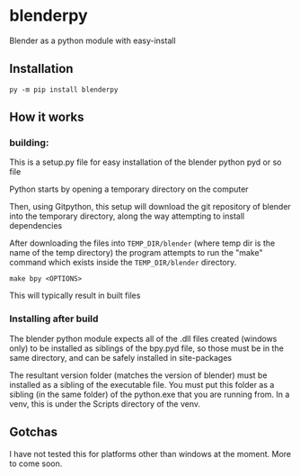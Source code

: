 # blenderpy
Blender as a python module with easy-install

## Installation

```py -m pip install blenderpy```

## How it works


### building: 

This is a setup.py file for easy installation of the blender python pyd or so file

Python starts by opening a temporary directory on the computer

Then, using Gitpython, this setup will download the git repository of blender into the temporary directory, along the way attempting to install dependencies

After downloading the files into ```TEMP_DIR/blender``` (where temp dir is the name of the temp directory) the program attempts to run the "make" command which exists inside the ```TEMP_DIR/blender``` directory.

```make bpy <OPTIONS>```

This will typically result in built files


### Installing after build

The blender python module expects all of the .dll files created (windows only) to be installed as siblings of the bpy.pyd file, so those must be in the same directory, and can be safely installed in site-packages

The resultant version folder (matches the version of blender) must be installed as a sibling of the executable file. You must put this folder as a sibling (in the same folder) of the python.exe that you are running from. In a venv, this is under the Scripts directory of the venv.

## Gotchas

I have not tested this for platforms other than windows at the moment. More to come soon.
